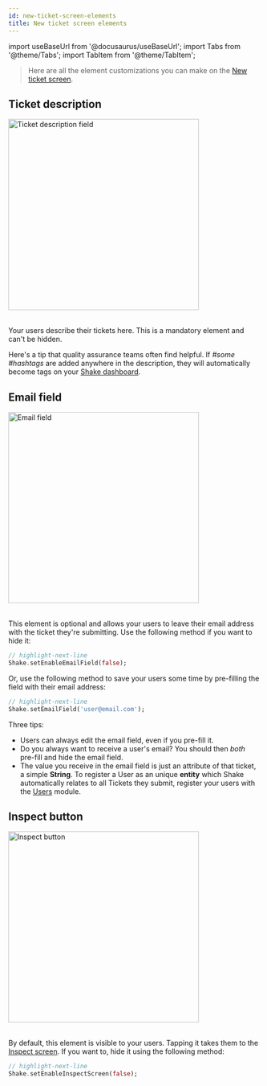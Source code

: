 ```yaml
---
id: new-ticket-screen-elements
title: New ticket screen elements
---
```

import useBaseUrl from '@docusaurus/useBaseUrl';
import Tabs from '@theme/Tabs';
import TabItem from '@theme/TabItem';

>Here are all the element customizations you can make on the [New ticket screen](flutter/shake-ui/new-ticket-screen.md).


## Ticket description

<table class="media-container media-container-highlighted mt-40 mb-40 pt-80">
<img
  alt="Ticket description field"
  width="380"
  src={useBaseUrl('img/element-description@2x.png')}
/>
</table>

Your users describe their tickets here. This is a mandatory element and can't be hidden.

Here's a tip that quality assurance teams often find helpful. If *#some #hashtags* are added anywhere in the description,
they will automatically become <span class="tag-button pink-tag-button">tags</span> on your [Shake dashboard](https://app.shakebugs.com/).


## Email field

<table class="media-container media-container-highlighted mt-40 mb-40">
<img
  alt="Email field"
  width="380"
  src={useBaseUrl('img/element-email@2x.png')}
/>
</table>

This element is optional and allows your users to leave their email address with the ticket they're submitting.
Use the following method if you want to hide it:

```dart title="main.dart" 
// highlight-next-line 
Shake.setEnableEmailField(false);
```

Or, use the following method to save your users some time by pre-filling the field with their email address:

```dart title="main.dart"
// highlight-next-line
Shake.setEmailField('user@email.com');
```

Three tips:
* Users can always edit the email field, even if you pre-fill it.
* Do you always want to receive a user's email? You should then *both* pre-fill and hide the email field.
* The value you receive in the email field is just an attribute of that ticket, a simple **String**. To register a User as an unique **entity** which Shake automatically relates to all Tickets they submit, register your users with the [Users](flutter/users/overview.md) module.

## Inspect button

<table class="media-container media-container-highlighted mt-40 mb-40">
<img
  alt="Inspect button"
  width="380"
  src={useBaseUrl('img/element-inspect@2x.png')}
/>
</table>

By default, this element is visible to your users. Tapping it takes them to the [Inspect screen](/flutter/shake-ui/inspect-screen).
If you want to, hide it using the following method:

```dart title="main.dart" 
// highlight-next-line 
Shake.setEnableInspectScreen(false);
```
